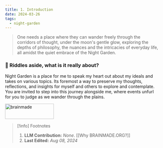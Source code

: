 ```yaml
---
title: 1. Introduction
date: 2024-03-26
tags:
  - night-garden
---
```


> One needs a place where they can wander freely through the corridors of thought, under the moon's gentle glow, exploring the depths of philosophy, the nuances and the intricacies of everyday life, all amidst the quiet embrace of the Night Garden. 

### 🌙 Riddles aside, what is it really about?

Night Garden is a place for me to speak my heart out about my ideals and takes on various topics. Its foremost a way to preserve my thoughts, reflections, and insights for myself and others to explore and contemplate. You are invited to step into this journey alongside me, where events unfurl for you to judge as we wander through the plains.

<a href="https://brainmade.org"><img src="https://brainmade.org/black-logo.png" alt="brainmade" width="160" height="50" /></a>

> [!info] Footnotes
> 1. **LLM Contribution:** *None*. [[Why BRAINMADE.ORG?]]
> 2. **Last Edited:** *Aug 08, 2024*